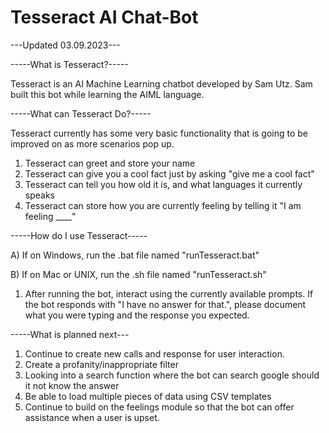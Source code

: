 # Tesseract AI Chat-Bot
---Updated 03.09.2023---

-----What is Tesseract?-----

Tesseract is an AI Machine Learning chatbot developed by Sam Utz. Sam built this bot while learning the AIML language.

-----What can Tesseract Do?----- 

Tesseract currently has some very basic functionality that is going to be improved on as more scenarios pop up.

1. Tesseract can greet and store your name
2. Tesseract can give you a cool fact just by asking "give me a cool fact"
3. Tesseract can tell you how old it is, and what languages it currently speaks
4. Tesseract can store how you are currently feeling by telling it "I am feeling ____"

-----How do I use Tesseract-----

A) If on Windows, run the .bat file named "runTesseract.bat"

B) If on Mac or UNIX, run the .sh file named "runTesseract.sh"

1. After running the bot, interact using the currently available prompts. If the bot responds with "I have no answer for
   that.", please document what you were typing and the response you expected.

-----What is planned next---
1. Continue to create new calls and response for user interaction.
2. Create a profanity/inappropriate filter
3. Looking into a search function where the bot can search google should it not know the answer
4. Be able to load multiple pieces of data using CSV templates
5. Continue to build on the feelings module so that the bot can offer assistance when a user is upset.